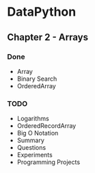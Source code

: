 # DataPython

## Chapter 2 - Arrays
### Done
* Array
* Binary Search
* OrderedArray

### TODO
* Logarithms
* OrderedRecordArray
* Big O Notation
* Summary
* Questions
* Experiments
* Programming Projects
